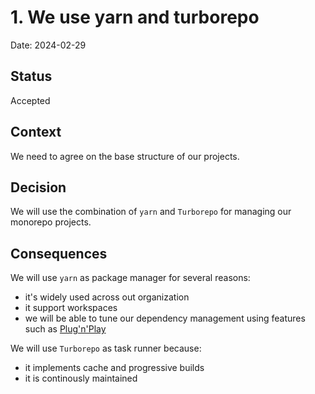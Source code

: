 # 1. We use yarn and turborepo

Date: 2024-02-29

## Status

Accepted

## Context

We need to agree on the base structure of our projects.

## Decision

We will use the combination of `yarn` and `Turborepo` for managing our monorepo projects.

## Consequences

We will use `yarn` as package manager for several reasons:
- it's widely used across out organization
- it support workspaces
- we will be able to tune our dependency management using features such as [Plug'n'Play](https://yarnpkg.com/features/pnp)

We will use `Turborepo` as task runner because:
- it implements cache and progressive builds
- it is continously maintained
